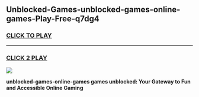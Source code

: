 
## Unblocked-Games-unblocked-games-online-games-Play-Free-q7dg4
<h3>
<a href="https://premium76.site?title=unblocked-games-online-games&ref=18A1">CLICK TO PLAY</a></h3>
<hr>

<h3>
<a href="https://premium76.site?title=unblocked-games-online-games&ref=18A1">CLICK 2 PLAY</a>
  
</h3>

<a href="https://premium76.site?title=unblocked-games-online-games&ref=18A1"><img src="https://clearcache.store/games.png"></a>


**unblocked-games-online-games games unblocked: Your Gateway to Fun and Accessible Online Gaming**

